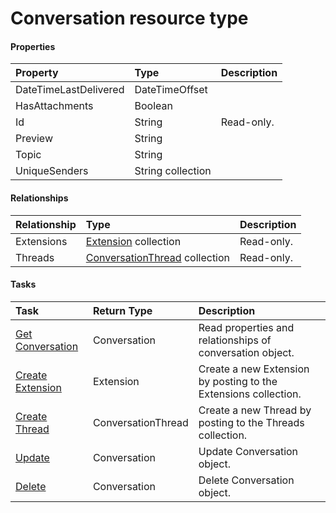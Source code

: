 # Conversation resource type



#### Properties
| Property	   | Type	|Description|
|:---------------|:--------|:----------|
|DateTimeLastDelivered|DateTimeOffset||
|HasAttachments|Boolean||
|Id|String| Read-only.|
|Preview|String||
|Topic|String||
|UniqueSenders|String collection||

#### Relationships
| Relationship | Type	|Description|
|:---------------|:--------|:----------|
|Extensions|[Extension](extension.md) collection| Read-only.|
|Threads|[ConversationThread](conversationthread.md) collection| Read-only.|

#### Tasks

| Task		   | Return Type	|Description|
|:---------------|:--------|:----------|
|[Get Conversation](../api/conversation_get.md) | Conversation |Read properties and relationships of conversation object.|
|[Create Extension]((../api/conversation_post_extensions.md)) |Extension| Create a new Extension by posting to the Extensions collection.|
|[Create Thread]((../api/conversation_post_threads.md)) |ConversationThread| Create a new Thread by posting to the Threads collection.|
|[Update](../api/conversation_update.md) | Conversation	|Update Conversation object. |
|[Delete](../api/conversation_delete.md) | Conversation	|Delete Conversation object. |
